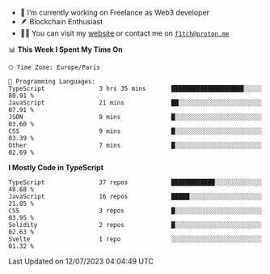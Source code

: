 - 🔭 I’m currently working on Freelance as Web3 developer
- 🪶 Blockchain Enthusiast
- 👨‍💻 You can visit my [website](https://f1tch.xyz) or contact me on [`f1tch@proton.me`](mailto:f1tch@proton.me)

<!--START_SECTION:waka-->
📊 **This Week I Spent My Time On** 

```text
🕑︎ Time Zone: Europe/Paris

💬 Programming Languages: 
TypeScript               3 hrs 35 mins       ████████████████████░░░░░   80.91 % 
JavaScript               21 mins             ██░░░░░░░░░░░░░░░░░░░░░░░   07.91 % 
JSON                     9 mins              █░░░░░░░░░░░░░░░░░░░░░░░░   03.60 % 
CSS                      9 mins              █░░░░░░░░░░░░░░░░░░░░░░░░   03.39 % 
Other                    7 mins              █░░░░░░░░░░░░░░░░░░░░░░░░   02.69 % 
```

**I Mostly Code in TypeScript** 

```text
TypeScript               37 repos            ████████████░░░░░░░░░░░░░   48.68 % 
JavaScript               16 repos            █████░░░░░░░░░░░░░░░░░░░░   21.05 % 
CSS                      3 repos             █░░░░░░░░░░░░░░░░░░░░░░░░   03.95 % 
Solidity                 2 repos             █░░░░░░░░░░░░░░░░░░░░░░░░   02.63 % 
Svelte                   1 repo              ░░░░░░░░░░░░░░░░░░░░░░░░░   01.32 % 
```




 Last Updated on 12/07/2023 04:04:49 UTC
<!--END_SECTION:waka-->
